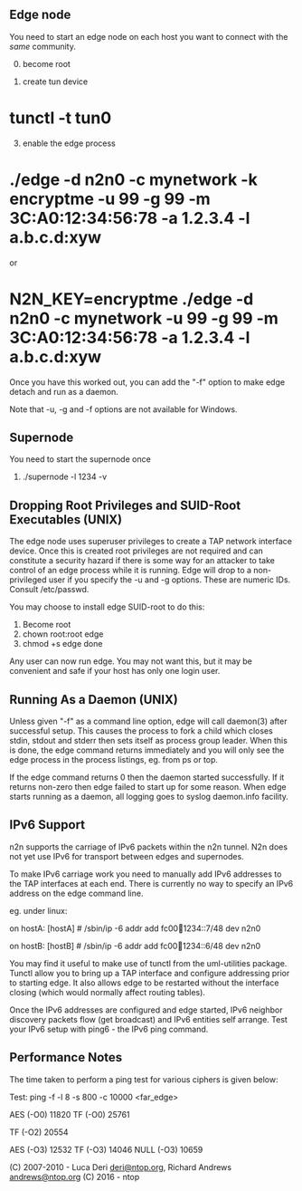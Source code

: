 

Edge node
---------

You need to start an edge node on each host you want to connect with the *same*
community.

0. become root

1. create tun device
# tunctl -t tun0

3. enable the edge process
# ./edge -d n2n0 -c mynetwork -k encryptme -u 99 -g 99 -m 3C:A0:12:34:56:78 -a 1.2.3.4 -l a.b.c.d:xyw
 or
# N2N_KEY=encryptme ./edge -d n2n0 -c mynetwork -u 99 -g 99 -m 3C:A0:12:34:56:78 -a 1.2.3.4 -l a.b.c.d:xyw

Once you have this worked out, you can add the "-f" option to make edge detach
and run as a daemon.

Note that -u, -g and -f options are not available for Windows.

Supernode
--------

You need to start the supernode once

1. ./supernode -l 1234 -v


Dropping Root Privileges and SUID-Root Executables (UNIX)
--------------------------------------------------

The edge node uses superuser privileges to create a TAP network interface
device. Once this is created root privileges are not required and can constitute
a security hazard if there is some way for an attacker to take control of an
edge process while it is running. Edge will drop to a non-privileged user if you
specify the -u <uid> and -g <gid> options. These are numeric IDs. Consult
/etc/passwd.

You may choose to install edge SUID-root to do this:

1. Become root
2. chown root:root edge
3. chmod +s edge
done

Any user can now run edge. You may not want this, but it may be convenient and
safe if your host has only one login user.


Running As a Daemon (UNIX)
-------------------

Unless given "-f" as a command line option, edge will call daemon(3) after
successful setup. This causes the process to fork a child which closes stdin,
stdout and stderr then sets itself as process group leader. When this is done,
the edge command returns immediately and you will only see the edge process in
the process listings, eg. from ps or top.

If the edge command returns 0 then the daemon started successfully. If it
returns non-zero then edge failed to start up for some reason. When edge starts
running as a daemon, all logging goes to syslog daemon.info facility.


IPv6 Support
------------

n2n supports the carriage of IPv6 packets within the n2n tunnel. N2n does not
yet use IPv6 for transport between edges and supernodes.

To make IPv6 carriage work you need to manually add IPv6 addresses to the TAP
interfaces at each end. There is currently no way to specify an IPv6 address on
the edge command line.

eg. under linux:

on hostA:
[hostA] # /sbin/ip -6 addr add fc00:abcd:1234::7/48 dev n2n0

on hostB:
[hostB] # /sbin/ip -6 addr add fc00:abcd:1234::6/48 dev n2n0

You may find it useful to make use of tunctl from the uml-utilities
package. Tunctl allow you to bring up a TAP interface and configure addressing
prior to starting edge. It also allows edge to be restarted without the
interface closing (which would normally affect routing tables).

Once the IPv6 addresses are configured and edge started, IPv6 neighbor discovery
packets flow (get broadcast) and IPv6 entities self arrange. Test your IPv6
setup with ping6 - the IPv6 ping command.


Performance Notes
-----------------

The time taken to perform a ping test for various ciphers is given below:

Test: ping -f -l 8 -s 800 -c 10000 <far_edge>

AES  (-O0) 11820
TF   (-O0) 25761

TF   (-O2) 20554

AES  (-O3) 12532
TF   (-O3) 14046
NULL (-O3) 10659

(C) 2007-2010 - Luca Deri <deri@ntop.org>, Richard Andrews <andrews@ntop.org>
(C) 2016 - ntop